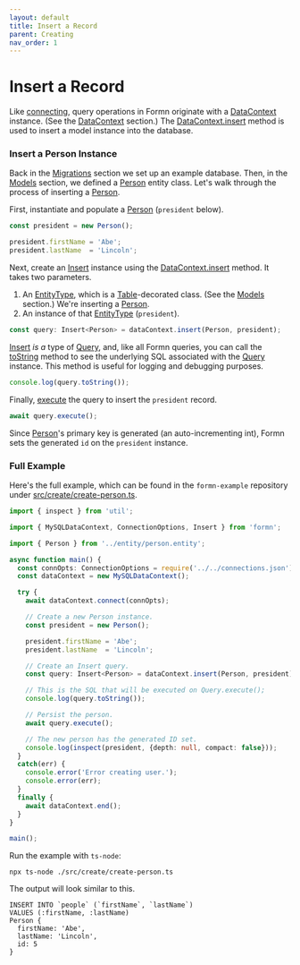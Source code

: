 ```yaml
---
layout: default
title: Insert a Record
parent: Creating
nav_order: 1
---
```


# Insert a Record

Like [connecting](../connecting/), query operations in Formn originate with a
[DataContext](../../api-doc/latest/classes/datacontext.html) instance.  (See
the [DataContext](../datacontext/) section.) The
[DataContext.insert](../../api-doc/latest/classes/datacontext.html#insert)
method is used to insert a model instance into the database.

### Insert a Person Instance

Back in the [Migrations](../migrations/) section we set up an example database.
Then, in the [Models](../models/) section, we defined a
[Person](https://github.com/benbotto/formn-example/blob/master/src/entity/person.entity.ts)
entity class.  Let's walk through the process of inserting a
[Person](https://github.com/benbotto/formn-example/blob/master/src/entity/person.entity.ts).

First, instantiate and populate a
[Person](https://github.com/benbotto/formn-example/blob/master/src/entity/person.entity.ts)
(`president` below).

```typescript
const president = new Person();

president.firstName = 'Abe';
president.lastName  = 'Lincoln';
```

Next, create an [Insert](../../api-doc/latest/classes/insert.html) instance
using the
[DataContext.insert](../../api-doc/latest/classes/datacontext.html#insert)
method.  It takes two parameters.

1. An [EntityType](../../api-doc/latest/globals.html#entitytype), which is a
   [Table](../../api-doc/latest/globals.html#table)-decorated class.  (See the
   [Models](../models) section.)  We're inserting a
   [Person](https://github.com/benbotto/formn-example/blob/master/src/entity/person.entity.ts).
2. An instance of that [EntityType](../../api-doc/latest/globals.html#entitytype) (`president`).

```typescript
const query: Insert<Person> = dataContext.insert(Person, president);
```

[Insert](../../api-doc/latest/classes/insert.html) _is a_ type of
[Query](../../api-doc/latest/classes/query.html), and, like all Formn queries,
you can call the [toString](../../api-doc/latest/classes/query.html#tostring)
method to see the underlying SQL associated with the
[Query](../../api-doc/latest/classes/query.html) instance.  This method is
useful for logging and debugging purposes.

```typescript
console.log(query.toString());
```

Finally, [execute](../../api-doc/latest/classes/query.html#execute) the query
to insert the `president` record.

```typescript
await query.execute();
```

Since
[Person](https://github.com/benbotto/formn-example/blob/master/src/entity/person.entity.ts)'s
primary key is generated (an auto-incrementing int), Formn sets the generated
`id` on the `president` instance.

### Full Example

Here's the full example, which can be found in the `formn-example` repository
under
[src/create/create-person.ts](https://github.com/benbotto/formn-example/blob/master/src/create/create-person.ts).

```typescript
import { inspect } from 'util';

import { MySQLDataContext, ConnectionOptions, Insert } from 'formn';

import { Person } from '../entity/person.entity';

async function main() {
  const connOpts: ConnectionOptions = require('../../connections.json');
  const dataContext = new MySQLDataContext();

  try {
    await dataContext.connect(connOpts);

    // Create a new Person instance.
    const president = new Person();

    president.firstName = 'Abe';
    president.lastName  = 'Lincoln';

    // Create an Insert query.
    const query: Insert<Person> = dataContext.insert(Person, president);

    // This is the SQL that will be executed on Query.execute();
    console.log(query.toString());

    // Persist the person.
    await query.execute();

    // The new person has the generated ID set.
    console.log(inspect(president, {depth: null, compact: false}));
  }
  catch(err) {
    console.error('Error creating user.');
    console.error(err);
  }
  finally {
    await dataContext.end();
  }
}

main();
```

Run the example with `ts-node`:

```
npx ts-node ./src/create/create-person.ts
```

The output will look similar to this.

```
INSERT INTO `people` (`firstName`, `lastName`)
VALUES (:firstName, :lastName)
Person {
  firstName: 'Abe',
  lastName: 'Lincoln',
  id: 5
}
```
